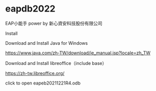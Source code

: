 # eapdb2022
EAP小能手 power by 新心資安科技股份有限公司

Install 

Download and Install Java for Windows 

https://www.java.com/zh-TW/download/ie_manual.jsp?locale=zh_TW

Download and Install libreoffice（include base）

https://zh-tw.libreoffice.org/

click to open eapeb20211221R4.odb
